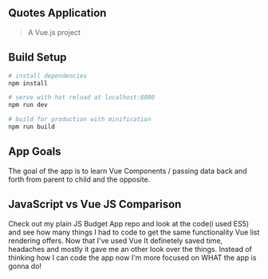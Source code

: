 ## Quotes Application
> A Vue.js project

## Build Setup

``` bash
# install dependencies
npm install

# serve with hot reload at localhost:8080
npm run dev

# build for production with minification
npm run build
```


## App Goals
The goal of the app is to learn Vue Components / passing data back and forth from parent to child and the opposite.

## JavaScript vs Vue JS Comparison
Check out my plain JS Budget App repo and look at the code(i used ES5) and see how 
many 
things I had to code to get the same functionality Vue list rendering offers. Now that I've used Vue It definetely saved 
time, headaches and mostly it gave me an other look over the things. Instead of thinking how I can code the app now 
I'm more focused on WHAT the app is gonna do!



